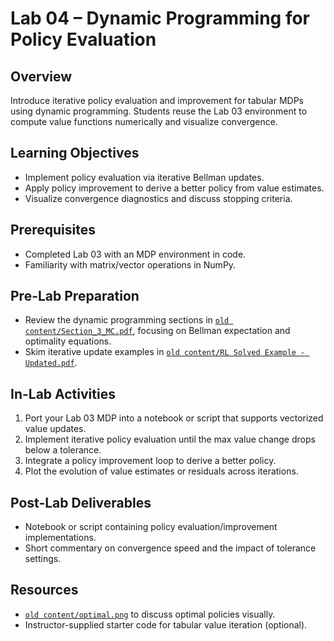 # Lab 04 – Dynamic Programming for Policy Evaluation

## Overview
Introduce iterative policy evaluation and improvement for tabular MDPs using dynamic programming. Students reuse the Lab 03 environment to compute value functions numerically and visualize convergence.

## Learning Objectives
- Implement policy evaluation via iterative Bellman updates.
- Apply policy improvement to derive a better policy from value estimates.
- Visualize convergence diagnostics and discuss stopping criteria.

## Prerequisites
- Completed Lab 03 with an MDP environment in code.
- Familiarity with matrix/vector operations in NumPy.

## Pre-Lab Preparation
- Review the dynamic programming sections in [`old content/Section_3_MC.pdf`](../../old%20content/Section_3_MC.pdf), focusing on Bellman expectation and optimality equations.
- Skim iterative update examples in [`old content/RL Solved Example - Updated.pdf`](../../old%20content/RL%20Solved%20Example%20-%20Updated.pdf).

## In-Lab Activities
1. Port your Lab 03 MDP into a notebook or script that supports vectorized value updates.
2. Implement iterative policy evaluation until the max value change drops below a tolerance.
3. Integrate a policy improvement loop to derive a better policy.
4. Plot the evolution of value estimates or residuals across iterations.

## Post-Lab Deliverables
- Notebook or script containing policy evaluation/improvement implementations.
- Short commentary on convergence speed and the impact of tolerance settings.

## Resources
- [`old content/optimal.png`](../../old%20content/optimal.png) to discuss optimal policies visually.
- Instructor-supplied starter code for tabular value iteration (optional).
